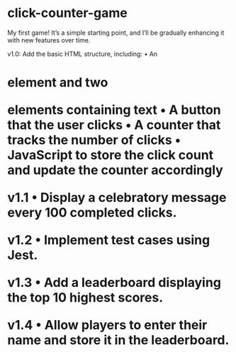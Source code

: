 # click-counter-game
My first game! It’s a simple starting point, and I’ll be gradually enhancing it with new features over time.

v1.0: Add the basic HTML structure, including:
	•	An <h1> element and two <p> elements containing text
	•	A button that the user clicks
	•	A counter that tracks the number of clicks
	•	JavaScript to store the click count and update the counter accordingly

v1.1
	•	Display a celebratory message every 100 completed clicks.

v1.2
	•	Implement test cases using Jest.

v1.3
	•	Add a leaderboard displaying the top 10 highest scores.

v1.4
	•	Allow players to enter their name and store it in the leaderboard.
